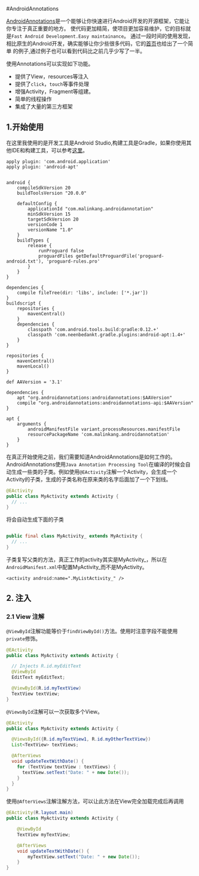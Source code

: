#AndroidAnnotations


[AndroidAnnotations][1]是一个能够让你快速进行Android开发的开源框架，它能让你专注于真正重要的地方。
使代码更加精简，使项目更加容易维护，它的目标就是`Fast Android Development.Easy maintainance`。
通过一段时间的使用发现，相比原生的Android开发，确实能够让你少些很多代码，它的[首页][2]也给出了一个简单
的例子,通过例子也可以看到代码比之前几乎少写了一半。

使用Annotations可以实现如下功能。


* 提供了View，resources等注入
* 提供了`click`，`touch`等事件处理
* 增强Activity，Fragment等组建。
* 简单的线程操作
* 集成了大量的第三方框架


## 1.开始使用

在这里我使用的是开发工具是Android Studio,构建工具是Gradle，如果你使用其他IDE和构建工具，可以参考[这里][3]。


```
apply plugin: 'com.android.application'
apply plugin: 'android-apt'


android {
    compileSdkVersion 20
    buildToolsVersion "20.0.0"

    defaultConfig {
        applicationId "com.malinkang.androidannotation"
        minSdkVersion 15
        targetSdkVersion 20
        versionCode 1
        versionName "1.0"
    }
    buildTypes {
        release {
            runProguard false
            proguardFiles getDefaultProguardFile('proguard-android.txt'), 'proguard-rules.pro'
        }
    }
}

dependencies {
    compile fileTree(dir: 'libs', include: ['*.jar'])
}
buildscript {
    repositories {
        mavenCentral()
    }
    dependencies {
        classpath 'com.android.tools.build:gradle:0.12.+'
        classpath 'com.neenbedankt.gradle.plugins:android-apt:1.4+'
    }
}

repositories {
    mavenCentral()
    mavenLocal()
}

def AAVersion = '3.1'

dependencies {
    apt "org.androidannotations:androidannotations:$AAVersion"
    compile "org.androidannotations:androidannotations-api:$AAVersion"
}

apt {
    arguments {
        androidManifestFile variant.processResources.manifestFile
        resourcePackageName 'com.malinkang.androidannotation'
    }
}

```

在真正开始使用之前，我们需要知道AndroidAnnotations是如何工作的。AndroidAnnotations使用`Java Annotation Processing Tool`在编译的时候会自动生成一些类的子类。例如使用`@EActivity`注解一个Activity，会生成一个Activity的子类，生成的子类名称在原来类的名字后面加了一个下划线。
```java
@EActivity
public class MyActivity extends Activity {
  // ...
}
```
将会自动生成下面的子类

```java

public final class MyActivity_ extends MyActivity {
  // ...
}
```

子类复写父类的方法，真正工作的activity其实是MyActivity_，所以在`AndroidManifest.xml`中配置MyActivity_而不是MyActivity。

```
<activity android:name=".MyListActivity_" />
```

## 2. 注入

### 2.1 View 注解

`@ViewById`注解功能等价于`findViewById()`方法。使用时注意字段不能使用`private`修饰。

```java
@EActivity
public class MyActivity extends Activity {

  // Injects R.id.myEditText
  @ViewById
  EditText myEditText;

  @ViewById(R.id.myTextView)
  TextView textView;
}
```

`@ViewsById`注解可以一次获取多个View。

```java
@EActivity
public class MyActivity extends Activity {

  @ViewsById({R.id.myTextView1, R.id.myOtherTextView})
  List<TextView> textViews;

  @AfterViews
  void updateTextWithDate() {
    for (TextView textView : textViews) {
      textView.setText("Date: " + new Date());
    }
  }
}
```
使用`@AfterViews`注解注解方法，可以让此方法在View完全加载完成后再调用

```java
@EActivity(R.layout.main)
public class MyActivity extends Activity {

    @ViewById
    TextView myTextView;

    @AfterViews
    void updateTextWithDate() {
        myTextView.setText("Date: " + new Date());
    }
}
```





[1]: https://github.com/excilys/androidannotations/
[2]: http://androidannotations.org/
[3]: https://github.com/excilys/androidannotations/wiki/Configuration
